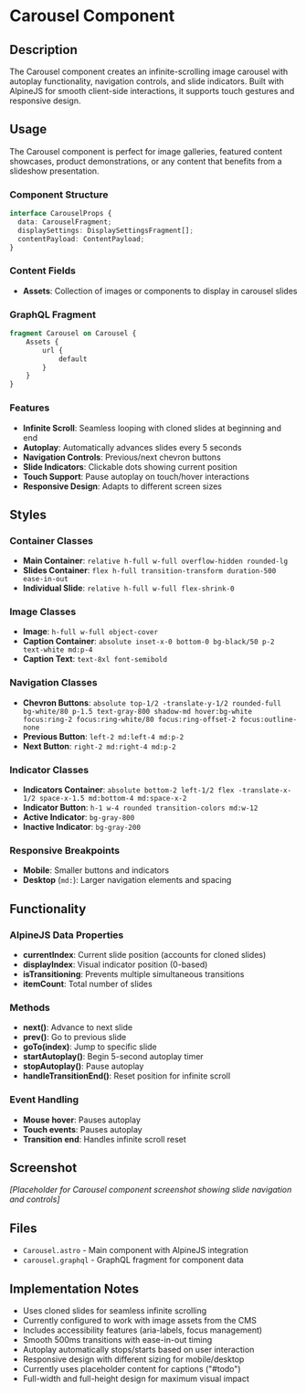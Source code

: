 # Carousel Component

## Description

The Carousel component creates an infinite-scrolling image carousel with autoplay functionality, navigation controls, and slide indicators. Built with AlpineJS for smooth client-side interactions, it supports touch gestures and responsive design.

## Usage

The Carousel component is perfect for image galleries, featured content showcases, product demonstrations, or any content that benefits from a slideshow presentation.

### Component Structure

```typescript
interface CarouselProps {
  data: CarouselFragment;
  displaySettings: DisplaySettingsFragment[];
  contentPayload: ContentPayload;
}
```

### Content Fields

- **Assets**: Collection of images or components to display in carousel slides

### GraphQL Fragment

```graphql
fragment Carousel on Carousel {
    Assets {
        url {
            default
        }
    }
}
```

### Features

- **Infinite Scroll**: Seamless looping with cloned slides at beginning and end
- **Autoplay**: Automatically advances slides every 5 seconds
- **Navigation Controls**: Previous/next chevron buttons
- **Slide Indicators**: Clickable dots showing current position
- **Touch Support**: Pause autoplay on touch/hover interactions
- **Responsive Design**: Adapts to different screen sizes

## Styles

### Container Classes
- **Main Container**: `relative h-full w-full overflow-hidden rounded-lg`
- **Slides Container**: `flex h-full transition-transform duration-500 ease-in-out`
- **Individual Slide**: `relative h-full w-full flex-shrink-0`

### Image Classes
- **Image**: `h-full w-full object-cover`
- **Caption Container**: `absolute inset-x-0 bottom-0 bg-black/50 p-2 text-white md:p-4`
- **Caption Text**: `text-8xl font-semibold`

### Navigation Classes
- **Chevron Buttons**: `absolute top-1/2 -translate-y-1/2 rounded-full bg-white/80 p-1.5 text-gray-800 shadow-md hover:bg-white focus:ring-2 focus:ring-white/80 focus:ring-offset-2 focus:outline-none`
- **Previous Button**: `left-2 md:left-4 md:p-2`
- **Next Button**: `right-2 md:right-4 md:p-2`

### Indicator Classes
- **Indicators Container**: `absolute bottom-2 left-1/2 flex -translate-x-1/2 space-x-1.5 md:bottom-4 md:space-x-2`
- **Indicator Button**: `h-1 w-4 rounded transition-colors md:w-12`
- **Active Indicator**: `bg-gray-800`
- **Inactive Indicator**: `bg-gray-200`

### Responsive Breakpoints
- **Mobile**: Smaller buttons and indicators
- **Desktop** (`md:`): Larger navigation elements and spacing

## Functionality

### AlpineJS Data Properties
- **currentIndex**: Current slide position (accounts for cloned slides)
- **displayIndex**: Visual indicator position (0-based)
- **isTransitioning**: Prevents multiple simultaneous transitions
- **itemCount**: Total number of slides

### Methods
- **next()**: Advance to next slide
- **prev()**: Go to previous slide  
- **goTo(index)**: Jump to specific slide
- **startAutoplay()**: Begin 5-second autoplay timer
- **stopAutoplay()**: Pause autoplay
- **handleTransitionEnd()**: Reset position for infinite scroll

### Event Handling
- **Mouse hover**: Pauses autoplay
- **Touch events**: Pauses autoplay
- **Transition end**: Handles infinite scroll reset

## Screenshot

*[Placeholder for Carousel component screenshot showing slide navigation and controls]*

## Files

- `Carousel.astro` - Main component with AlpineJS integration
- `carousel.graphql` - GraphQL fragment for component data

## Implementation Notes

- Uses cloned slides for seamless infinite scrolling
- Currently configured to work with image assets from the CMS
- Includes accessibility features (aria-labels, focus management)
- Smooth 500ms transitions with ease-in-out timing
- Autoplay automatically stops/starts based on user interaction
- Responsive design with different sizing for mobile/desktop
- Currently uses placeholder content for captions ("#todo")
- Full-width and full-height design for maximum visual impact